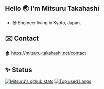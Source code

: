 ## Hello 🌏 I'm Mitsuru Takahashi  
- 😎 Engineer living in Kyoto, Japan.

## ✉️ Contact
🏠 https://mitsuru-takahashi.net/contact

## ✨ Status
<!-- リポジトリステータス -->
[![Mitsuru's github stats](https://github-readme-stats.vercel.app/api?username=highbridge326&hide=contribs&count_private=true&show_icons=true&theme=tokyonight)](https://github.com/highbridge326/)
[![Top used Langs](https://github-readme-stats.vercel.app/api/top-langs/?username=highbridge326&layout=compact&theme=tokyonight)](https://github.com/highbridge326/)
  
